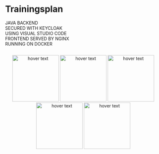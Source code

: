 # Trainingsplan

JAVA BACKEND <br/>
SECURED WITH KEYCLOAK<br/>
USING VISUAL STUDIO CODE<br/>
FRONTEND SERVED BY NGINX<br/>
RUNNING ON DOCKER<br/>

<div style="display:table-cell; vertical-align:middle; text-align:center">
	<p>
  	<img src="https://www.cbronline.com/wp-content/uploads/2016/06/Java.png" width="150" title="hover text">
	<img src="https://avatars2.githubusercontent.com/u/4921466?s=400&v=4" width="150" title="hover text">
	<img src="https://avocode.com/static/icons/integrations/visual-studio-code.svg?ver=1" width="150" title="hover text">
		<img src="https://assets.t3n.sc/news/wp-content/uploads/2016/03/nginx-hoster-featured-620x349.jpg?auto=format&h=349&ixlib=php-2.1.1&w=620" 
			width="150" title="hover text">
		<img src="https://www.docker.com/sites/default/files/social/docker_facebook_share.png" width="150" title="hover text">
	</p>
</div>


